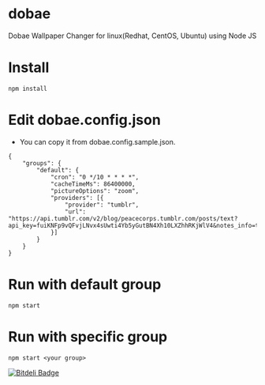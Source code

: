 # dobae
Dobae Wallpaper Changer for linux(Redhat, CentOS, Ubuntu) using Node JS

# Install
```
npm install
```

# Edit dobae.config.json
* You can copy it from dobae.config.sample.json.
```
{
    "groups": {
        "default": {
            "cron": "0 */10 * * * *",
            "cacheTimeMs": 86400000,
            "pictureOptions": "zoom",
            "providers": [{
                "provider": "tumblr",
                "url": "https://api.tumblr.com/v2/blog/peacecorps.tumblr.com/posts/text?api_key=fuiKNFp9vQFvjLNvx4sUwti4Yb5yGutBN4Xh10LXZhhRKjWlV4&notes_info=true"
            }]
        }
    }
}
```


# Run with default group
```
npm start
```

# Run with specific group
```
npm start <your group>
```


[![Bitdeli Badge](https://d2weczhvl823v0.cloudfront.net/yeoupooh/dobae/trend.png)](https://bitdeli.com/free "Bitdeli Badge")

